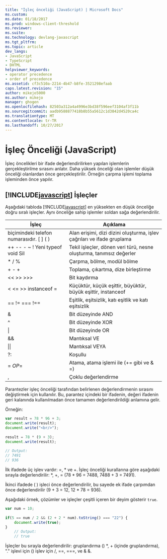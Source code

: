 ```yaml
---
title: "İşleç önceliği (JavaScript) | Microsoft Docs"
ms.custom: 
ms.date: 01/18/2017
ms.prod: windows-client-threshold
ms.reviewer: 
ms.suite: 
ms.technology: devlang-javascript
ms.tgt_pltfrm: 
ms.topic: article
dev_langs:
- JavaScript
- TypeScript
- DHTML
helpviewer_keywords:
- operator precedence
- order of precedence
ms.assetid: cf3c510a-2214-4b47-b8fe-3521298efaab
caps.latest.revision: "15"
author: mikejo5000
ms.author: mikejo
manager: ghogen
ms.openlocfilehash: 82503a312a4a4996e3bd38f596eef3104af3f11b
ms.sourcegitcommit: aadb9588877418b8b55a5612c1d3842d4520ca4c
ms.translationtype: MT
ms.contentlocale: tr-TR
ms.lasthandoff: 10/27/2017
---
```

# <a name="operator-precedence-javascript"></a>İşleç Önceliği (JavaScript)
İşleç öncelikleri bir ifade değerlendirilirken yapılan işlemlerin gerçekleştirilme sırasını anlatır. Daha yüksek önceliği olan işlemler düşük önceliği olanlardan önce gerçekleştirilir. Örneğin çarpma işlemi toplama işleminden önce yapılır.  
  
## <a name="includejavascriptjavascriptincludesjavascript-mdmd-operators"></a>[!INCLUDE[javascript](../javascript/includes/javascript-md.md)] İşleçler  
 Aşağıdaki tabloda [!INCLUDE[javascript](../javascript/includes/javascript-md.md)] en yüksekten en düşük önceliğe doğru sıralı işleçler. Aynı önceliğe sahip işlemler soldan sağa değerlendirilir.  
  
|İşleç|Açıklama|  
|--------------|-----------------|  
|biçimindeki telefon numarasıdır. [ ] ( )|Alan erişimi, dizi dizini oluşturma, işlev çağrıları ve ifade gruplama|  
|++ -- - ~ ! Yeni typeof void Sil|Tekil işleçler, dönen veri türü, nesne oluşturma, tanımsız değerler|  
|* / %|Çarpma, bölme, modül bölme|  
|+ - +|Toplama, çıkartma, dize birleştirme|  
|<\< >> >>>|Bit kaydırma|  
|< \<= >> instanceof =|Küçüktür, küçük eşittir, büyüktür, büyük eşittir, instanceof|  
|== != === !==|Eşitlik, eşitsizlik, katı eşitlik ve katı eşitsizlik|  
|&|Bit düzeyinde AND|  
|^|Bit düzeyinde XOR|  
|&#124;|Bit düzeyinde OR|  
|&&|Mantıksal VE|  
|&#124;&#124;|Mantıksal VEYA|  
|?:|Koşullu|  
|= *OP*=|Atama, atama işlemi ile (+= gibi ve & =)|  
|,|Çoklu değerlendirme|  
  
 Parantezler işleç önceliği tarafından belirlenen değerlendirmenin sırasını değiştirmek için kullanılır. Bu, parantez içindeki bir ifadenin, değeri ifadenin geri kalanında kullanılmadan önce tamamen değerlendirildiği anlamına gelir.  
  
 Örneğin:  
  
```JavaScript  
var result = 78 * 96 + 3;  
document.write(result);  
document.write("<br/>");  
  
result = 78 * (9 + 3);  
document.write(result);  
  
// Output:  
// 7491  
// 936  
```  
  
 İlk ifadede üç işlev vardır: =, * ve +. İşleç önceliği kurallarına göre aşağıdaki sırayla değerlendirilir: \*, +, = (78 \* 96 = 7488, 7488 + 3 = 7491).  
  
 İkinci ifadede ( ) işleci önce değerlendirilir, bu sayede ek ifade çarpımdan önce değerlendirilir (9 + 3 = 12, 12 * 78 = 936).  
  
 Aşağıdaki örnek, çözümler ve işleçler çeşitli içeren bir deyim gösterir `true`.  
  
```JavaScript  
var num = 10;  
  
if(5 == num / 2 && (2 + 2 * num).toString() === "22") {  
    document.write(true);  
}  
    // Output:  
    // true  
```  
  
 İşleçler bu sırayla değerlendirilir: gruplandırma () *, + (içinde gruplandırma), "." işlevi için () işlev için /, ==, ===, ve & &.